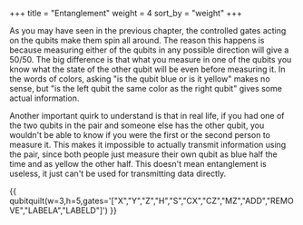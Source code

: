 +++
title = "Entanglement"
weight = 4
sort_by = "weight"
+++

As you may have seen in the previous chapter, the controlled gates acting on the qubits make them
spin all around. The reason this happens is because measuring either of the qubits in any possible
direction will give a 50/50. The big difference is that what you measure in one of the qubits
you know what the state of the other qubit will be even before measuring it.
In the words of colors, asking "is the qubit blue or is it yellow" makes no sense, but
"is the left qubit the same color as the right qubit" gives some actual information.

Another important quirk to understand is that in real life, if you had one of the two qubits
in the pair and someone else has the other qubit,
you wouldn't be able to know if you were the first or the second person to measure it.
This makes it impossible to actually transmit information using the pair, since both
people just measure their own qubit as blue half the time and as yellow the other half.
This doesn't mean entanglement is useless, it just can't be used for transmitting data directly.

{{ qubitquilt(w=3,h=5,gates='["X","Y","Z","H","S","CX","CZ","MZ","ADD","REMOVE","LABELA","LABELD"]') }}

